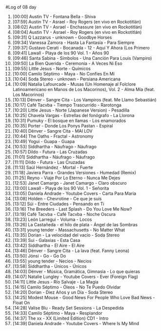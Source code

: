 #Log of 08 day

1. [00:00] Austin TV - Fontana Bella - Shiva
1. [07:59] Austin TV - Asrael - Roy Rogers (en vivo en Rockotitlán)
1. [08:02] Austin TV - Asrael - Enchassure (en vivo en Rockotitlán)
1. [08:04] Austin TV - Asrael - Roy Rogers (en vivo en Rockotitlán)
1. [09:31] Q Lazzarus - unknown - Goodbye Horses
1. [09:34] Vanessa Zamora - Hasta La Fantasía - Para Siempre
1. [09:37] Gustavo Cerati - Bocanada - 12 - Aquí Y Ahora (Los Primero
1. [09:41] Lawall - Playa de los 90 Vol. 1 - Años 90
1. [09:46] Santa Sabina - Símbolos - Una Canción Para Louis (Vampiro)
1. [09:50] La Bien Querida - Ceremonia - A Veces Ni Eso
1. [09:55] Little Jesus - Norte - Químicos
1. [10:00] Camilo Séptimo - Maya - No Confíes En Mí
1. [10:04] Soda Stereo - unknown - Persiana Americana
1. [10:09] Natalia Lafourcade - Musas (Un Homenaje al Folclore Latinoamericano en Manos de Los Macorinos), Vol. 2 - Alma Mía (feat. Los Macorinos)
1. [10:13] Dënver - Sangre Cita - Los Vampiros (feat. Me Llamo Sebastián)
1. [10:17] Café Tacvba - Tiempo Trascurrido - Rarotonga
1. [10:20] Little Jesus - Norte (Japanese Version) - Pesadilla
1. [10:25] Chavela Vargas - Estrellas del fonógrafo - La Llorona
1. [10:31] Pumuky - El bosque en llamas - Los enamorados
1. [10:35] Porter - Donde Los Ponys Pastan - Espiral
1. [10:40] Dënver - Sangre Cita - MAI LOV
1. [10:44] The Oaths - Fractal - Astronomy
1. [10:49] Yogui - Guapa - Guapa
1. [10:53] Siddhartha - Náufrago - Náufrago
1. [10:57] Dildo - Futura - Las Cruzadas
1. [11:01] Siddhartha - Náufrago - Náufrago
1. [11:11] Dildo - Futura - Las Cruzadas
1. [11:13] Saúl Hernández - Mortal - Fuerte
1. [11:18] Javiera Parra - Grandes Versiones - Humedad (Remix)
1. [11:25] Reyno - Viaje Por Lo Eterno - Nunca Me Dejes
1. [12:53] Janet Camargo - Janet Camargo - Claro obscuro
1. [13:00] Lawall - Playa de los 90 Vol. 1 - Señorita
1. [13:05] Daniela Andrade - Youtube Covers - Carta Para Maria
1. [13:08] Holden - Chevrotine - Ce que je suis
1. [13:12] Súi - Entre Ciudades - Pensando en Ti
1. [13:16] The Breeders - Last Splash - Do You Love Me Now?
1. [13:19] Café Tacvba - Café Tacvba - Noche Oscura
1. [13:23] León Larregui - Voluma - Locos
1. [13:26] La Castañeda - el hilo de plata - Ángel de las Sombras
1. [13:31] young tender - Massachusetts - No Matter What
1. [13:35] Dorian - La velocidad del vacío - Soda Stereo
1. [13:39] Sui - Galaxias - Esta Casa
1. [13:42] Siddhartha - El Aire - El Aire
1. [13:46] Dënver - Sangre Cita - La lava (feat. Fanny Leona)
1. [13:50] Jónsi - Go - Go Do
1. [13:55] young tender - Necios - Necios
1. [13:58] Siddhartha - Únicos - Únicos
1. [14:03] Dënver - Música, Gramática, Gimnasia - Lo que quieras
1. [14:07] Natalie Lungley - Youtube Covers - Ever (Foreign Flag)
1. [14:11] Little Jesus - Río Salvaje - La Magia
1. [14:15] Camilo Séptimo - Óleos - No Te Puedo Olvidar
1. [14:20] Dorian - Diez Años y un Día - Soda Stereo
1. [14:25] Modest Mouse - Good News For People Who Love Bad News - Float On
1. [14:28] Valise Blu - Ready Set Sessions - La Despedida
1. [14:33] Camilo Séptimo - Maya - Resplandor
1. [14:37] The xx - XX (Limited Edition) CD1 - Intro
1. [14:39] Daniela Andrade - Youtube Covers - Where Is My Mind
